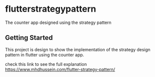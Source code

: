 # flutterstrategypattern

The counter app designed using the strategy pattern

## Getting Started

This project is design to show the implementation of the strategy design pattern in flutter using the counter app.

check this link to see the full explanation https://www.mhdhussein.com/flutter-strategy-pattern/


